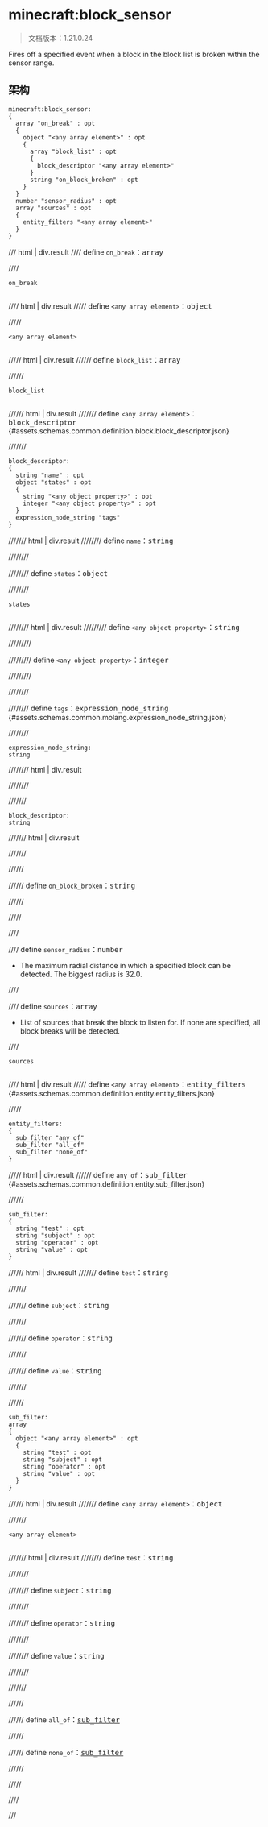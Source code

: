 # minecraft:block_sensor

> 文档版本：1.21.0.24

Fires off a specified event when a block in the block list is broken within the sensor range.

## 架构

```mcschema
minecraft:block_sensor:
{
  array "on_break" : opt
  {
    object "<any array element>" : opt
    {
      array "block_list" : opt
      {
        block_descriptor "<any array element>"
      }
      string "on_block_broken" : opt
    }
  }
  number "sensor_radius" : opt
  array "sources" : opt
  {
    entity_filters "<any array element>"
  }
}

```

/// html | div.result
//// define
`on_break`：<samp>array</samp>


////

<div class="language-text highlight"><span class="filename"><code>on_break</code></span><pre id="__code_1"><span></span></pre></div>

//// html | div.result
///// define
`<any array element>`：<samp>object</samp>


/////

<div class="language-text highlight"><span class="filename"><code>&lt;any array element&gt;</code></span><pre id="__code_1"><span></span></pre></div>

///// html | div.result
////// define
`block_list`：<samp>array</samp>


//////

<div class="language-text highlight"><span class="filename"><code>block_list</code></span><pre id="__code_1"><span></span></pre></div>

////// html | div.result
/////// define
`<any array element>`：<samp>block_descriptor</samp> {#assets.schemas.common.definition.block.block_descriptor.json}


///////

```mcschema
block_descriptor:
{
  string "name" : opt
  object "states" : opt
  {
    string "<any object property>" : opt
    integer "<any object property>" : opt
  }
  expression_node_string "tags"
}

```

/////// html | div.result
//////// define
`name`：<samp>string</samp>


////////


//////// define
`states`：<samp>object</samp>


////////

<div class="language-text highlight"><span class="filename"><code>states</code></span><pre id="__code_1"><span></span></pre></div>

//////// html | div.result
///////// define
`<any object property>`：<samp>string</samp>


/////////


///////// define
`<any object property>`：<samp>integer</samp>


/////////



////////


//////// define
`tags`：<samp>expression_node_string</samp> {#assets.schemas.common.molang.expression_node_string.json}


////////

```mcschema
expression_node_string:
string

```

//////// html | div.result

////////



///////


```mcschema
block_descriptor:
string

```

/////// html | div.result

///////




//////


////// define
`on_block_broken`：<samp>string</samp>


//////


/////


////


//// define
`sensor_radius`：<samp>number</samp>

- The maximum radial distance in which a specified block can be detected. The biggest radius is 32.0.


////


//// define
`sources`：<samp>array</samp>

- List of sources that break the block to listen for. If none are specified, all block breaks will be detected.


////

<div class="language-text highlight"><span class="filename"><code>sources</code></span><pre id="__code_1"><span></span></pre></div>

//// html | div.result
///// define
`<any array element>`：<samp>entity_filters</samp> {#assets.schemas.common.definition.entity.entity_filters.json}


/////

```mcschema
entity_filters:
{
  sub_filter "any_of"
  sub_filter "all_of"
  sub_filter "none_of"
}

```

///// html | div.result
////// define
`any_of`：<samp>sub_filter</samp> {#assets.schemas.common.definition.entity.sub_filter.json}


//////

```mcschema
sub_filter:
{
  string "test" : opt
  string "subject" : opt
  string "operator" : opt
  string "value" : opt
}

```

////// html | div.result
/////// define
`test`：<samp>string</samp>


///////


/////// define
`subject`：<samp>string</samp>


///////


/////// define
`operator`：<samp>string</samp>


///////


/////// define
`value`：<samp>string</samp>


///////


//////


```mcschema
sub_filter:
array
{
  object "<any array element>" : opt
  {
    string "test" : opt
    string "subject" : opt
    string "operator" : opt
    string "value" : opt
  }
}

```

////// html | div.result
/////// define
`<any array element>`：<samp>object</samp>


///////

<div class="language-text highlight"><span class="filename"><code>&lt;any array element&gt;</code></span><pre id="__code_1"><span></span></pre></div>

/////// html | div.result
//////// define
`test`：<samp>string</samp>


////////


//////// define
`subject`：<samp>string</samp>


////////


//////// define
`operator`：<samp>string</samp>


////////


//////// define
`value`：<samp>string</samp>


////////


///////


//////




////// define
`all_of`：<samp>[sub_filter](#assets.schemas.common.definition.entity.sub_filter.json)</samp>


//////


////// define
`none_of`：<samp>[sub_filter](#assets.schemas.common.definition.entity.sub_filter.json)</samp>


//////


/////



////


///

